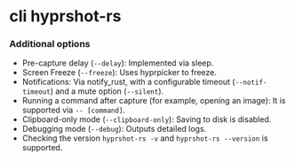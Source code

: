 # cli hyprshot-rs

### Additional options
- Pre-capture delay (`--delay`): Implemented via sleep.
- Screen Freeze (`--freeze`): Uses hyprpicker to freeze.
- Notifications: Via notify_rust, with a configurable timeout (`--notif-timeout`) and a mute option (`--silent`).
- Running a command after capture (for example, opening an image): It is supported via `-- [command]`.
- Clipboard-only mode (`--clipboard-only`): Saving to disk is disabled.
- Debugging mode (`--debug`): Outputs detailed logs.
- Сhecking the version `hyprshot-rs -v` and `hyprshot-rs --version` is supported.